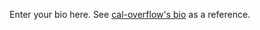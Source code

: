 Enter your bio here. See [cal-overflow's bio](https://github.com/cal-overflow/site/blob/master/src/content/general/about.md?plain=1) as a reference.
